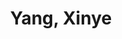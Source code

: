 ---
layout: profile
title: Yang, Xinye
name: Yang, Xinye
role: Ph.D.
image: /assets/img/team/headimage.png
permalink: /team/yang-xinye/
email: yang.xinye@zgci.ac.cn
education:
  - degree: Ph.D. Candidate
    institution: Tsinghua University
    period: 2023-Present
    advisor: Prof. XXX
  - degree: M.Sc. in Computer Science
    institution: Tsinghua University
    period: 2020-2023
  - degree: B.Sc. in Computer Science
    institution: Tsinghua University
    period: 2016-2020
research_areas:
  - Reinforcement Learning
  - Machine Learning
  - Artificial Intelligence
  - Embodied AI
biography: |
  Yang Xinye is a Ph.D. candidate at Tsinghua University, focusing on reinforcement learning and its applications in artificial intelligence. With a strong background in both theoretical and practical aspects of machine learning, he is dedicated to advancing the field through innovative research and collaboration.
--- 
